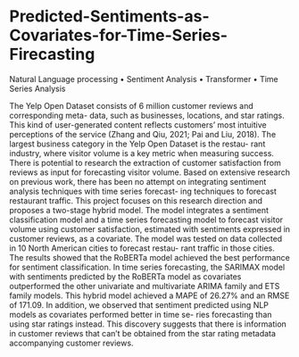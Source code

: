# Predicted-Sentiments-as-Covariates-for-Time-Series-Firecasting
Natural Language processing • Sentiment Analysis • Transformer • Time Series Analysis


The Yelp Open Dataset consists of 6 million customer reviews and corresponding meta- data, such as businesses, locations, and star ratings. This kind of user-generated content reflects customers’ most intuitive perceptions of the service (Zhang and Qiu, 2021; Pai and Liu, 2018). The largest business category in the Yelp Open Dataset is the restau- rant industry, where visitor volume is a key metric when measuring success. There is potential to research the extraction of customer satisfaction from reviews as input for forecasting visitor volume. Based on extensive research on previous work, there has been no attempt on integrating sentiment analysis techniques with time series forecast- ing techniques to forecast restaurant traffic. This project focuses on this research direction and proposes a two-stage hybrid model. The model integrates a sentiment classification model and a time series forecasting model to forecast visitor volume using customer satisfaction, estimated with sentiments expressed in customer reviews, as a covariate. The model was tested on data collected in 10 North American cities to forecast restau- rant traffic in those cities. The results showed that the RoBERTa model achieved the best performance for sentiment classification. In time series forecasting, the SARIMAX model with sentiments predicted by the RoBERTa model as covariates outperformed the other univariate and multivariate ARIMA family and ETS family models. This hybrid model achieved a MAPE of 26.27% and an RMSE of 171.09. In addition, we observed that sentiment predicted using NLP models as covariates performed better in time se- ries forecasting than using star ratings instead. This discovery suggests that there is information in customer reviews that can’t be obtained from the star rating metadata accompanying customer reviews.
